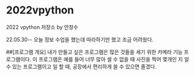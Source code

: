 # 2022vpython
2022 vpython 저장소 by 안창수

22.05.30--
오늘 정보 수업을 했는데 따라하기만 했고 조금 어려웠다.

##[프로그램 개요]
내가 만들고 싶은 프로그램은 많은 것들을 세기 위한 카메라 기능 프로그램이다. 이 프로그램은 예를 들어 너무 많아 셀 수 없을 때 사진을 찍어 몇개인 지 알 수 있는 프로그램이고 일 할 때, 공장에서 편리하게 쓸 수 있으면 졸겠다.
